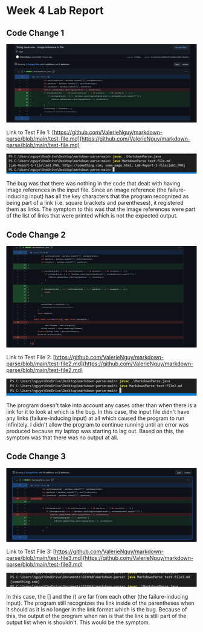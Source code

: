 # Week 4 Lab Report

## Code Change 1

![Image of First Change](codeChange1.PNG)

Link to Test File 1: [https://github.com/ValerieNguy/markdown-parse/blob/main/test-file.md](https://github.com/ValerieNguy/markdown-parse/blob/main/test-file.md)

![Image of First Symptom](symptom1Lab2.PNG)

The bug was that there was nothing in the code that dealt with having image references in the input file. Since an image reference (the failure-inducing input) has all the key characters that the program recognized as being part of a link (i.e. square brackets and parentheses), it registered them as links. The symptom to this was that the image references were part of the list of links that were printed which is not the expected output. 

## Code Change 2

![Image of Second Change](codeChange2.PNG)

Link to Test File 2: [https://github.com/ValerieNguy/markdown-parse/blob/main/test-file2.md](https://github.com/ValerieNguy/markdown-parse/blob/main/test-file2.md)

![Image of Second Symptom](symptom2LabReport2.PNG)

The program doesn't take into account any cases other than when there is a link for it to look at which is the bug. In this case, the input file didn't have any links (failure-inducing input) at all which caused the program to run infinitely. I didn't allow the program to continue running until an error was produced because my laptop was starting to lag out. Based on this, the symptom was that there was no output at all. 

## Code Change 3

![Image of Third Change](codeChange3.PNG)

Link to Test File 3: [https://github.com/ValerieNguy/markdown-parse/blob/main/test-file3.md](https://github.com/ValerieNguy/markdown-parse/blob/main/test-file3.md)

![Image of Third Symptom](symptom3Lab2.PNG)

In this case, the [] and the () are far from each other (the failure-inducing input). The program still recognizes the link inside of the parentheses when it should as it is no longer in the link format which is the bug. Because of this, the output of the program when ran is that the link is still part of the output list when is shouldn't. This would be the symptom. 
